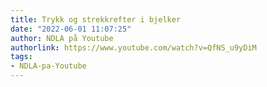 ```yaml
---
title: Trykk og strekkrefter i bjelker
date: "2022-06-01 11:07:25"
author: NDLA på Youtube
authorlink: https://www.youtube.com/watch?v=QfNS_u9yDiM
tags:
- NDLA-pa-Youtube
---
```

